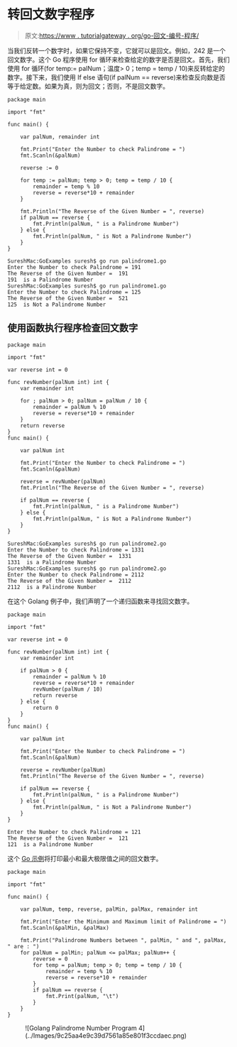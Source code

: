 # 转回文数字程序

> 原文:[https://www . tutorialgateway . org/go-回文-编号-程序/](https://www.tutorialgateway.org/go-palindrome-number-program/)

当我们反转一个数字时，如果它保持不变，它就可以是回文。例如，242 是一个回文数字。这个 Go 程序使用 for 循环来检查给定的数字是否是回文。首先，我们使用 for 循环(for temp:= palNum；温度> 0；temp = temp / 10)来反转给定的数字。接下来，我们使用 If else 语句(if palNum == reverse)来检查反向数是否等于给定数。如果为真，则为回文；否则，不是回文数字。

```
package main

import "fmt"

func main() {

    var palNum, remainder int

    fmt.Print("Enter the Number to check Palindrome = ")
    fmt.Scanln(&palNum)

    reverse := 0

    for temp := palNum; temp > 0; temp = temp / 10 {
        remainder = temp % 10
        reverse = reverse*10 + remainder
    }

    fmt.Println("The Reverse of the Given Number = ", reverse)
    if palNum == reverse {
        fmt.Println(palNum, " is a Palindrome Number")
    } else {
        fmt.Println(palNum, " is Not a Palindrome Number")
    }
}
```

```
SureshMac:GoExamples suresh$ go run palindrome1.go
Enter the Number to check Palindrome = 191
The Reverse of the Given Number =  191
191  is a Palindrome Number
SureshMac:GoExamples suresh$ go run palindrome1.go
Enter the Number to check Palindrome = 125
The Reverse of the Given Number =  521
125  is Not a Palindrome Number
```

## 使用函数执行程序检查回文数字

```
package main

import "fmt"

var reverse int = 0

func revNumber(palNum int) int {
    var remainder int

    for ; palNum > 0; palNum = palNum / 10 {
        remainder = palNum % 10
        reverse = reverse*10 + remainder
    }
    return reverse
}
func main() {

    var palNum int

    fmt.Print("Enter the Number to check Palindrome = ")
    fmt.Scanln(&palNum)

    reverse = revNumber(palNum)
    fmt.Println("The Reverse of the Given Number = ", reverse)

    if palNum == reverse {
        fmt.Println(palNum, " is a Palindrome Number")
    } else {
        fmt.Println(palNum, " is Not a Palindrome Number")
    }
}
```

```
SureshMac:GoExamples suresh$ go run palindrome2.go
Enter the Number to check Palindrome = 1331
The Reverse of the Given Number =  1331
1331  is a Palindrome Number
SureshMac:GoExamples suresh$ go run palindrome2.go
Enter the Number to check Palindrome = 2112
The Reverse of the Given Number =  2112
2112  is a Palindrome Number
```

在这个 Golang 例子中，我们声明了一个递归函数来寻找回文数字。

```
package main

import "fmt"

var reverse int = 0

func revNumber(palNum int) int {
    var remainder int

    if palNum > 0 {
        remainder = palNum % 10
        reverse = reverse*10 + remainder
        revNumber(palNum / 10)
        return reverse
    } else {
        return 0
    }
}
func main() {

    var palNum int

    fmt.Print("Enter the Number to check Palindrome = ")
    fmt.Scanln(&palNum)

    reverse = revNumber(palNum)
    fmt.Println("The Reverse of the Given Number = ", reverse)

    if palNum == reverse {
        fmt.Println(palNum, " is a Palindrome Number")
    } else {
        fmt.Println(palNum, " is Not a Palindrome Number")
    }
}
```

```
Enter the Number to check Palindrome = 121
The Reverse of the Given Number =  121
121  is a Palindrome Number
```

这个 [Go 示例](https://www.tutorialgateway.org/go-programs/)将打印最小和最大极限值之间的回文数字。

```
package main

import "fmt"

func main() {

    var palNum, temp, reverse, palMin, palMax, remainder int

    fmt.Print("Enter the Minimum and Maximum limit of Palindrome = ")
    fmt.Scanln(&palMin, &palMax)

    fmt.Print("Palindrome Numbers between ", palMin, " and ", palMax, " are : ")
    for palNum = palMin; palNum <= palMax; palNum++ {
        reverse = 0
        for temp = palNum; temp > 0; temp = temp / 10 {
            remainder = temp % 10
            reverse = reverse*10 + remainder
        }
        if palNum == reverse {
            fmt.Print(palNum, "\t")
        }
    }
}
```

<figure class="wp-block-image size-large">![Golang Palindrome Number Program 4](../Images/9c25aa4e9c39d7561a85e801f3ccdaec.png)</figure>